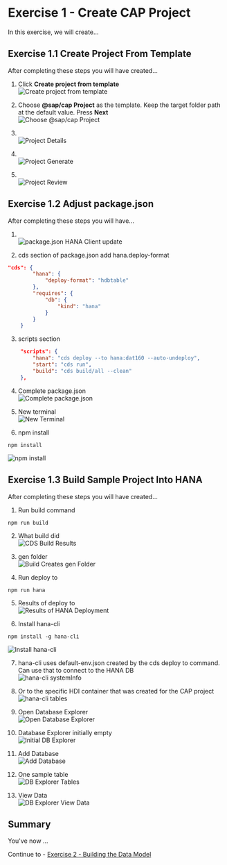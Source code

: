# Exercise 1 - Create CAP Project

In this exercise, we will create...

## Exercise 1.1 Create Project From Template

After completing these steps you will have created...

1. Click **Create project from template** </br>![Create project from template](images/create_project_from_template.png)

2. Choose **@sap/cap Project** as the template. Keep the target folder path at the default value. Press **Next**</br>![Choose @sap/cap Project](images/choose_cap_project.png)

3. </br>![Project Details](images/project_details.png)

4. </br>![Project Generate](images/project_generated.png)

5. </br>![Project Review](images/new_cap_project_review.png)

## Exercise 1.2 Adjust package.json

After completing these steps you will have...

1. </br>![package.json HANA Client update](images/package_json_hana_client.png)

2. cds section of package.json add hana.deploy-format

```json
"cds": {
        "hana": {
            "deploy-format": "hdbtable"
        },
        "requires": {
            "db": {
                "kind": "hana"
            }
        }
    }  
```

3. scripts section

```json
    "scripts": {
        "hana": "cds deploy --to hana:dat160 --auto-undeploy",
        "start": "cds run",
        "build": "cds build/all --clean"
    },
```

4. Complete package.json</br>![Complete package.json](images/complete_package_json.png)

5. New terminal</br>![New Terminal](images/new_terminal.png)

6. npm install

```shell
npm install
```

![npm install](images/npm_install.png)

## Exercise 1.3 Build Sample Project Into HANA

After completing these steps you will have created...

1. Run build command

```shell
npm run build
```

2. What build did</br>![CDS Build Results](images/cds_build.png)

3. gen folder</br>![Build Creates gen Folder](images/gen_folder.png)

4. Run deploy to

```shell
npm run hana
```

5. Results of deploy to</br>![Results of HANA Deployment](images/hana_deploy_results.png)

6. Install hana-cli

```shell
npm install -g hana-cli
```

![Install hana-cli](images/install_hana_cli.png)

7. hana-cli uses default-env.json created by the cds deploy to command. Can use that to connect to the HANA DB </br>![hana-cli systemInfo](images/hana_cli_systemInfo.png)

8. Or to the specific HDI container that was created for the CAP project</br>![hana-cli tables](images/hana_cli_tables.png)

9. Open Database Explorer</br>![Open Database Explorer](images/open_db_explorer.png)

10. Database Explorer initially empty</br>![Initial DB Explorer](images/initial_db_explorer.png)

11. Add Database</br>![Add Database](images/dbexplorer_add_database.png)

12. One sample table</br>![DB Explorer Tables](images/dbexplorer_tables.png)

13. View Data</br>![DB Explorer View Data](images/dbexplorer_view_data.png)

## Summary

You've now ...

Continue to - [Exercise 2 - Building the Data Model](../ex2/README.md)

